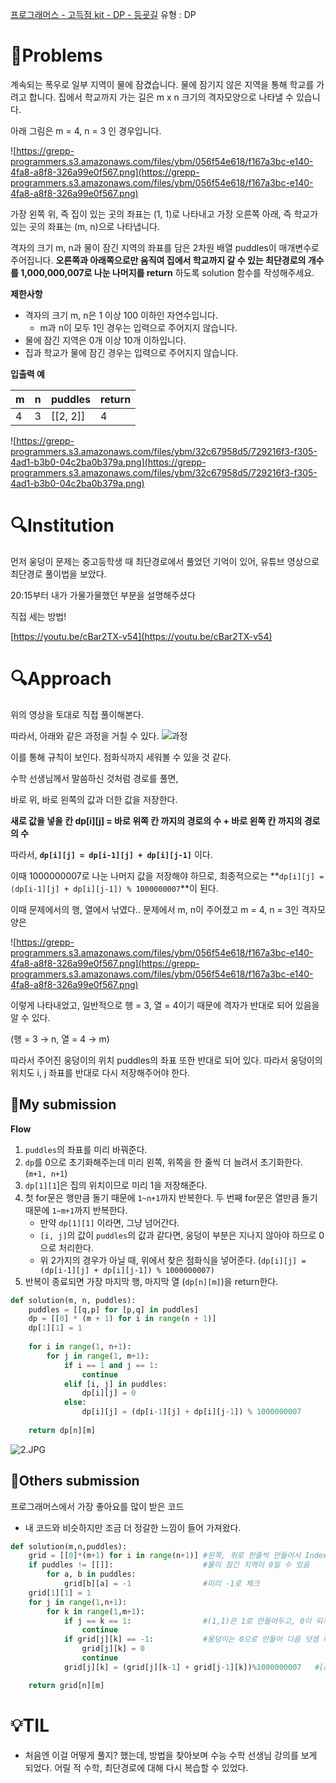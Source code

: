 

[프로그래머스 - 고득점 kit - DP - 등굣길](https://school.programmers.co.kr/learn/courses/30/lessons/42898)
유형 : DP

# 📖Problems

계속되는 폭우로 일부 지역이 물에 잠겼습니다. 물에 잠기지 않은 지역을 통해 학교를 가려고 합니다. 집에서 학교까지 가는 길은 m x n 크기의 격자모양으로 나타낼 수 있습니다.

아래 그림은 m = 4, n = 3 인 경우입니다.

![https://grepp-programmers.s3.amazonaws.com/files/ybm/056f54e618/f167a3bc-e140-4fa8-a8f8-326a99e0f567.png](https://grepp-programmers.s3.amazonaws.com/files/ybm/056f54e618/f167a3bc-e140-4fa8-a8f8-326a99e0f567.png)

가장 왼쪽 위, 즉 집이 있는 곳의 좌표는 (1, 1)로 나타내고 가장 오른쪽 아래, 즉 학교가 있는 곳의 좌표는 (m, n)으로 나타냅니다.

격자의 크기 m, n과 물이 잠긴 지역의 좌표를 담은 2차원 배열 puddles이 매개변수로 주어집니다. **오른쪽과 아래쪽으로만 움직여 집에서 학교까지 갈 수 있는 최단경로의 개수를 1,000,000,007로 나눈 나머지를 return** 하도록 solution 함수를 작성해주세요.

**제한사항**

- 격자의 크기 m, n은 1 이상 100 이하인 자연수입니다.
    - m과 n이 모두 1인 경우는 입력으로 주어지지 않습니다.
- 물에 잠긴 지역은 0개 이상 10개 이하입니다.
- 집과 학교가 물에 잠긴 경우는 입력으로 주어지지 않습니다.

**입출력 예**

| m | n | puddles | return |
| --- | --- | --- | --- |
| 4 | 3 | [[2, 2]] | 4 |

![https://grepp-programmers.s3.amazonaws.com/files/ybm/32c67958d5/729216f3-f305-4ad1-b3b0-04c2ba0b379a.png](https://grepp-programmers.s3.amazonaws.com/files/ybm/32c67958d5/729216f3-f305-4ad1-b3b0-04c2ba0b379a.png)

# 🔍Institution

먼저 웅덩이 문제는 중고등학생 때 최단경로에서 풀었던 기억이 있어, 유튜브 영상으로 최단경로 풀이법을 보았다.

20:15부터 내가 가물가물했던 부분을 설명해주셨다

직접 세는 방법!

[https://youtu.be/cBar2TX-v54](https://youtu.be/cBar2TX-v54)

# 🔍Approach

위의 영상을 토대로 직접 풀이해본다.

따라서, 아래와 같은 과정을 거칠 수 있다.
![과정](https://user-images.githubusercontent.com/101111603/218303497-f6545719-ee59-45ba-9a59-66995d861f73.gif)


이를 통해 규칙이 보인다. 점화식까지 세워볼 수 있을 것 같다.

수학 선생님께서 말씀하신 것처럼 경로를 풀면,

바로 위, 바로 왼쪽의 값과 더한 값을 저장한다. 

**새로 값을 넣을 칸 dp[i][j] = 바로 위쪽 칸 까지의 경로의 수 + 바로 왼쪽 칸 까지의 경로의 수**

따라서, **`dp[i][j] = dp[i-1][j] + dp[i][j-1]`** 이다. 

이때 1000000007로 나눈 나머지 값을 저장해야 하므로, 최종적으로는 **`dp[i][j] = (dp[i-1][j] + dp[i][j-1]) % 1000000007`**이 된다.  

이때 문제에서의 행, 열에서 낚였다.. 문제에서 m, n이 주어졌고 m = 4, n = 3인 격자모양은 

![https://grepp-programmers.s3.amazonaws.com/files/ybm/056f54e618/f167a3bc-e140-4fa8-a8f8-326a99e0f567.png](https://grepp-programmers.s3.amazonaws.com/files/ybm/056f54e618/f167a3bc-e140-4fa8-a8f8-326a99e0f567.png)

이렇게 나타내었고, 일반적으로 행 = 3, 열 = 4이기 때문에 격자가 반대로 되어 있음을 알 수 있다.  

(행 = 3 → n, 열 = 4 → m)

따라서 주어진 웅덩이의 위치 puddles의 좌표 또한 반대로 되어 있다. 따라서 웅덩이의 위치도 i, j 좌표를 반대로 다시 저장해주어야 한다.

## 🚩My submission

**Flow** 

1. `puddles`의 좌표를 미리 바꿔준다.
2. `dp`를 0으로 초기화해주는데 미리 왼쪽, 위쪽을 한 줄씩 더 늘려서 초기화한다. (`m+1, n+1`)
3. `dp[1][1`]은 집의 위치이므로 미리 1을 저장해준다.
4. 첫 for문은 행만큼 돌기 때문에 `1~n+1`까지 반복한다. 두 번째 for문은 열만큼 돌기 때문에 `1~m+1`까지 반복한다.
    - 만약 `dp[1][1]` 이라면, 그냥 넘어간다.
    - `[i, j]`의 값이 `puddles`의 값과 같다면, 웅덩이 부분은 지나지 않아야 하므로 0으로 처리한다.
    - 위 2가지의 경우가 아닐 때, 위에서 찾은 점화식을 넣어준다. (`dp[i][j] = (dp[i-1][j] + dp[i][j-1]) % 1000000007)`
5. 반복이 종료되면 가장 마지막 행, 마지막 열 (`dp[n][m]`)을 return한다.

```python
def solution(m, n, puddles):
    puddles = [[q,p] for [p,q] in puddles]  
    dp = [[0] * (m + 1) for i in range(n + 1)] 
    dp[1][1] = 1
    
    for i in range(1, n+1):
        for j in range(1, m+1):
            if i == 1 and j == 1:
                continue
            elif [i, j] in puddles:
                dp[i][j] = 0
            else:
                dp[i][j] = (dp[i-1][j] + dp[i][j-1]) % 1000000007
                
    return dp[n][m]
```

![2.JPG](%E1%84%83%E1%85%B3%E1%86%BC%E1%84%80%E1%85%AD%E1%86%BA%E1%84%80%E1%85%B5%E1%86%AF%2088635fc61b124cd1b44ceda82dfe1b37/2.jpg)

## 🚩Others submission

프로그래머스에서 가장 좋아요를 많이 받은 코드

- 내 코드와 비슷하지만 조금 더 정갈한 느낌이 들어 가져왔다.

```python
def solution(m,n,puddles):
    grid = [[0]*(m+1) for i in range(n+1)] #왼쪽, 위로 한줄씩 만들어서 IndexError 방지
    if puddles != [[]]:                    #물이 잠긴 지역이 0일 수 있음
        for a, b in puddles:
            grid[b][a] = -1                #미리 -1로 체크
    grid[1][1] = 1
    for j in range(1,n+1):
        for k in range(1,m+1):
            if j == k == 1:                #(1,1)은 1로 만들어두고, 0이 되지 않도록
                continue
            if grid[j][k] == -1:           #웅덩이는 0으로 만들어 다음 덧셈 때 영향끼치지 않게
                grid[j][k] = 0
                continue
            grid[j][k] = (grid[j][k-1] + grid[j-1][k])%1000000007   #[a,b] = [a-1,b] + [a,b-1] 공식

    return grid[n][m]
```

# 💡TIL

- 처음엔 이걸 어떻게 풀지? 했는데, 방법을 찾아보며 수능 수학 선생님 강의를 보게 되었다. 어릴 적 수학, 최단경로에 대해 다시 복습할 수 있었다.
